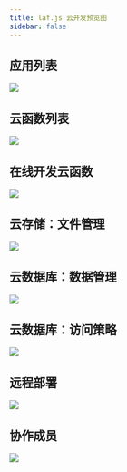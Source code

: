 ```yaml
---
title: laf.js 云开发预览图
sidebar: false
---
```


## 应用列表

![](https://9b069020-06e3-4949-83d9-992a52ca99fe.lafyun.com/file/laf_preview_screens/apps.png)

## 云函数列表

![](https://9b069020-06e3-4949-83d9-992a52ca99fe.lafyun.com/file/laf_preview_screens/functions.png)

## 在线开发云函数

![](https://9b069020-06e3-4949-83d9-992a52ca99fe.lafyun.com/file/laf_preview_screens/ide.png)

## 云存储：文件管理

![](https://9b069020-06e3-4949-83d9-992a52ca99fe.lafyun.com/file/laf_preview_screens/files.png)

## 云数据库：数据管理

![](https://9b069020-06e3-4949-83d9-992a52ca99fe.lafyun.com/file/laf_preview_screens/collection.png)

## 云数据库：访问策略

![](https://9b069020-06e3-4949-83d9-992a52ca99fe.lafyun.com/file/laf_preview_screens/policy.png)

## 远程部署

![](https://9b069020-06e3-4949-83d9-992a52ca99fe.lafyun.com/file/laf_preview_screens/deploy.png)

## 协作成员

![](https://9b069020-06e3-4949-83d9-992a52ca99fe.lafyun.com/file/laf_preview_screens/member.png)
